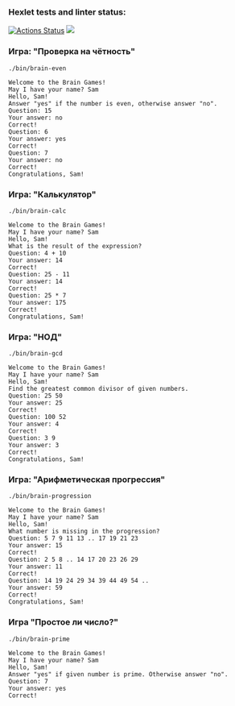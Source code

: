 ### Hexlet tests and linter status:
[![Actions Status](https://github.com/demettriss/php-project-45/workflows/hexlet-check/badge.svg)](https://github.com/demettriss/php-project-45/actions)
<a href="https://codeclimate.com/github/demettriss/php-project-45/maintainability"><img src="https://api.codeclimate.com/v1/badges/679f9e42545decffce7d/maintainability" /></a>

### Игра: "Проверка на чётность"
~~~
./bin/brain-even

Welcome to the Brain Games!
May I have your name? Sam
Hello, Sam!
Answer "yes" if the number is even, otherwise answer "no".
Question: 15
Your answer: no
Correct!
Question: 6
Your answer: yes
Correct!
Question: 7
Your answer: no
Correct!
Congratulations, Sam!
~~~

### Игра: "Калькулятор"
~~~
./bin/brain-calc

Welcome to the Brain Games!
May I have your name? Sam
Hello, Sam!
What is the result of the expression?
Question: 4 + 10
Your answer: 14
Correct!
Question: 25 - 11
Your answer: 14
Correct!
Question: 25 * 7
Your answer: 175
Correct!
Congratulations, Sam!
~~~

### Игра: "НОД"
~~~
./bin/brain-gcd

Welcome to the Brain Games!
May I have your name? Sam
Hello, Sam!
Find the greatest common divisor of given numbers.
Question: 25 50
Your answer: 25
Correct!
Question: 100 52
Your answer: 4
Correct!
Question: 3 9
Your answer: 3
Correct!
Congratulations, Sam!
~~~

### Игра: "Арифметическая прогрессия"
~~~
./bin/brain-progression

Welcome to the Brain Games!
May I have your name? Sam
Hello, Sam!
What number is missing in the progression?
Question: 5 7 9 11 13 .. 17 19 21 23
Your answer: 15
Correct!
Question: 2 5 8 .. 14 17 20 23 26 29
Your answer: 11
Correct!
Question: 14 19 24 29 34 39 44 49 54 ..
Your answer: 59
Correct!
Congratulations, Sam!
~~~

### Игра "Простое ли число?"
~~~
./bin/brain-prime

Welcome to the Brain Games!
May I have your name? Sam
Hello, Sam!
Answer "yes" if given number is prime. Otherwise answer "no".
Question: 7
Your answer: yes
Correct!
~~~